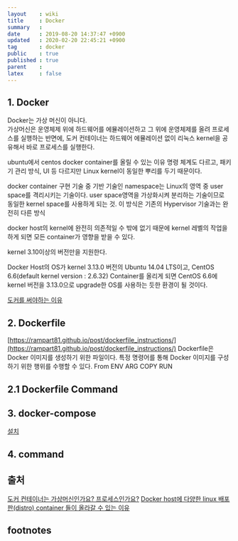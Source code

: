 ```yaml
---
layout    : wiki
title     : Docker
summary   : 
date      : 2019-08-20 14:37:47 +0900
updated   : 2020-02-20 22:45:21 +0900
tag       : docker
public    : true
published : true
parent    : 
latex     : false
---
```


## 1. Docker
Docker는 가상 머신이 아니다.  
가상머신은 운영체제 위에 하드웨어를 에뮬레이션하고 그 위에 운영체제를 올려 프로세스를 실행하는 반면에, 도커 컨테이너는 하드웨어 에뮬레이션 없이 리눅스 kernel을 공유해서 바로 프로세스를 실행한다. 

ubuntu에서 centos docker container를 올릴 수 있는 이유
명령 체계도 다르고, 패키기 관리 방식, UI 등 다르지만 Linux kernel이 동일한 뿌리를 두기 때문이다. 


docker container 구현 기술 중 기반 기술인 namespace는 Linux의 영역 중 user space를 격리시키는 기술이다.
user space영역을 가상화시켜 분리하는 기술이므로 동일한 kernel space를 사용하게 되는 것. 이 방식은 기존의 Hypervisor 기술과는 완전히 다른 방식

docker host의 kernel에 완전히 의존적일 수 밖에 없기 때문에 kernel 레벨의 작업을 하게 되면 모든 container가 영향을 받을 수 있다.

kernel 3.10이상의 버전만을 지원한다.

Docker Host의 OS가 kernel 3.13.0 버전의 Ubuntu 14.04 LTS이고, CentOS 6.6(default kernel version : 2.6.32) Container를 올리게 되면 CentOS 6.6에 kernel 버전을 3.13.0으로 upgrade한 OS를 사용하는 듯한 환경이 될 것이다.

[도커를 써야하는 이유](https://www.44bits.io/ko/post/why-should-i-use-docker-container)


## 2. Dockerfile
[https://rampart81.github.io/post/dockerfile_instructions/](https://rampart81.github.io/post/dockerfile_instructions/)
Dockerfile은 Docker 이미지를 생성하기 위한 파일이다. 특정 명령어를 통해 Docker 이미지를 구성하기 위한 행위를 수행할 수 있다.
From
ENV
ARG
COPY
RUN



## 2.1 Dockerfile Command

## 3. docker-compose
[설치](https://docs.docker.com/compose/install/)

## 4. command





## 출처
[도커 컨테이너는 가상머신인가요? 프로세스인가요?](https://www.44bits.io/ko/post/is-docker-container-a-virtual-machine-or-a-process)
[Docker host에 다양한 linux 배포판(distro) container 들이 올라갈 수 있는 이유](https://bluese05.tistory.com/10)



## footnotes
